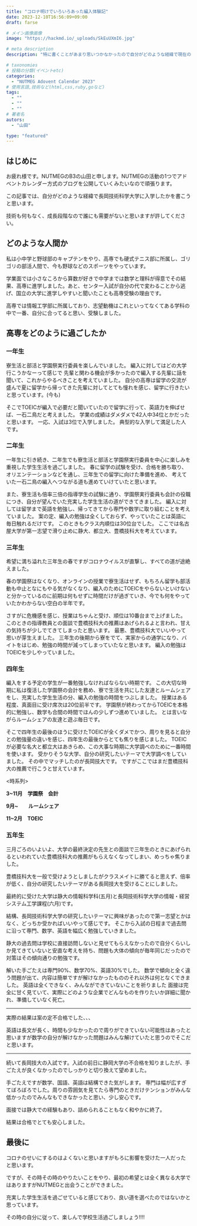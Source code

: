 ```yaml
---
title: "コロナ明けでいろいろあった編入体験記"
date: 2023-12-10T16:56:09+09:00
draft: farse

# メイン画像画像
image: "https://hackmd.io/_uploads/SkEuUXmI6.jpg"

# meta description
description: "特に書くことがあまり思いつかなかったので自分がどのような経緯で現在の大学に入学したかを書くことにしました。文字ばっかりですみません。"

# taxonomies
# 投稿の分類(イベントetc)
categories:
  - "NUTMEG Adovent Calendar 2023"
# 使用言語,技術など(html,css,ruby,goなど)
tags:
  - ""
  - ""
  - ""
# 著者名
autors:
  - "山田"

type: "featured"
---
```

## はじめに

お疲れ様です。NUTMEGのB3の山田と申します。NUTMEGの活動の1つでアドベントカレンダー方式のブログを公開していくみたいなので頑張ります。

この記事では、自分がどのような経緯で長岡技術科学大学に入学したかを書こうと思います。

技術も何もなく、成長段階なので誰にも需要がないと思いますが許してください。

## どのような人間か

私は小中学と野球部のキャプテンをやり、高専でも硬式テニス部に所属し、ゴリゴリの部活人間で、今も野球などのスポーツをやっています。

学業面では小さなころから算数が好きで中学までは数学と理科が得意でその結果、高専に進学しました。あと、センター入試が自分の代で変わることから逃げ、国立の大学に進学しやすいと聞いたことも高専受験の理由です。

高専では情報工学部に所属しており、志望動機はこれといってなくてある学科の中で一番、自分に合ってると思い、受験しました。

## 高専をどのように過ごしたか

### 一年生

寮生活と部活と学園祭実行委員を楽しんでいました。
編入に対してはどの大学行こうかなーって感じで
先輩と関わる機会が多かったので編入する先輩に話を聞いて、これからやるべきことを考えていました。
自分の高専は留学の交流が盛んで夏に留学から帰ってきた先輩に対してとても憧れを感じ、留学に行きたいと思っています。(今も)

そこでTOEICが編入で必要だと聞いていたので留学に行って、英語力を伸ばせば、一石二鳥だと考えました。
学業の成績はダメダメで42人中34位とかだったと思います。
一応、入試は3位で入学しました。
典型的な入学して満足した人です。

### 二年生

一年生に引き続き、二年生でも寮生活と部活と学園祭実行委員を中心に楽しみを重視した学生生活を過ごしました。
春に留学の試験を受け、合格を勝ち取り、オリエンテーションなどを通し、三年生での留学に向けた準備を進め、
考えていた一石二鳥の編入へつながる道も進めていけていたと思います。

また、寮生活も倍率三倍の指導学生の試験に通り、学園祭実行委員も会計の役職につき、自分が望んでいた充実した学生生活の道ができてきました。
編入に対しては留学まで英語を勉強し、帰ってきてから専門や数学に取り組むことを考えていました。
案の定、編入の勉強は全くしておらず、やっていたことは英語に毎日触れるだけです。
このときもクラス内順位は30位台でした。
ここでは名古屋大学が第一志望で滑り止めに静大、都立大、豊橋技科大を考えています。

### 三年生

希望に満ち溢れた三年生の春ですがコロナウイルスが直撃し、すべての道が途絶えました。

春の学園祭はなくなり、オンラインの授業で寮生活はせず、もちろん留学も部活動も中止となにもやる気がなくなり、編入のためにTOEICをやらないといけないと分かっているのに前期は何もせずに時間だけが過ぎていき、今でも何をやっていたかわからない空白の半年です。

さすがに危機感を感じ、授業はちゃんと受け、順位は10番台まで上げました。
このときの指導教員との面談で豊橋技科大の推薦はあげられるよと言われ、甘えの気持ちが少しでてきてしまったと思います。
最悪、豊橋技科大でいいやって思いが芽生えました。
三年生の後期から寮をでて、実家からの通学になり、バイトをはじめ、勉強の時間が減ってしまっていたなと思います。
編入の勉強はTOEICを少しやっていました。

### 四年生

編入をする予定の学生が一番勉強しなければならない時期です。
この大切な時期に私は復活した学園祭の会計を務め、寮で生活を共にした友達とルームシェアをし、充実した学生生活の分、編入の勉強の時間をつぶしました。
授業はある程度、真面目に受け席次は20位前半です。
学園祭が終わってからTOEICを本格的に勉強し、数学も合間の時間でほんの少しずつ進めていました。
とは言いながらルームシェアの友達と遊ぶ毎日です。

そこで四年生の最後のほうに受けたTOEICが全くダメでかつ、周りを見ると自分との勉強量の違いを感じ、四年生の最後からとても焦りを感じました。
TOEICが必要な名大と都立大はあきらめ、この大事な時期に大学調べのために一番時間を使います。
受かりそうな大学、自分の研究したいテーマで大学調べをしていました。
その中でマッチしたのが長岡技大です。
ですがここではまだ豊橋技科大の推薦で行こうと甘えています。

<時系列>

**3~11月　学園祭　会計**

**9月~　　ルームシェア**

**11~2月　TOEIC**

### 五年生

三月ごろのいよいよ、大学の最終決定の先生との面談で三年生のときにあげられるといわれていた豊橋技科大の推薦がもらえなくなってしまい、めっちゃ焦りました。

豊橋技科大を一般で受けようとしましたがクラスメイトに勝てると思えず、倍率が低く、自分の研究したいテーマがある長岡技大を受けることにしました。

最終的に受けた大学は静大の情報科学科(五月)と長岡技術科学大学の情報・経営システム工学課程(六月)です。

結構、長岡技術科学大学の研究したいテーマに興味があったので第一志望とかはなく、どっちか受かればいいやって感じです。
そこから入試の日程まで過去問に沿って専門、数学、英語を幅広く勉強していきました。

静大の過去問は学校に直接訪問しないと見せてもらえなかったので自分くらいしか見てきていないと安直な考えを持ち、問題も大体の傾向が毎年同じだったので対策はその傾向通りの勉強です。

解いた手ごたえは専門90%、数学70%、英語30%でした。
数学で傾向と全く違う問題が出て、内容は簡単ですが解けなかったもののそれ以外は何となくできました。
英語は全くできなく、みんなができていないことを祈りました
面接は完全に甘く見ていて、実際にどのような企業でどんなものを作りたいか詳細に聞かれ、準備していなく死亡。

---

実際の結果は案の定不合格でした、、、

英語は長文が長く、時間も少なかったので周りができていない可能性はあったと思いますが数学の自分が解けなかった問題はみんな解けていたと思うのでそこだと思います。

---

続いて長岡技大の入試です。入試の前日に静岡大学の不合格を知りましたが、手ごたえが良くなかったのでしっかりと切り換えて望めました。

手ごたえですが数学、国語、英語は結構できた気がします。
専門は幅が広すぎてぼろぼろでした。周りの雰囲気を見てたら専門のときだけテンションがみんな低かったのでみんなもできなかったと思い、少し安心です。

面接では静大での経験もあり、詰められることもなく和やかに終了。

結果は合格でとても安心しました。

## 最後に

コロナのせいにするのはよくないと思いますがもろに影響を受けた一人だったと思います。

ですが、その時その時のやりたいことをやり、最初の希望とは全く異なる大学ではありますがNUTMEGと出会うことができました。

充実した学生生活を過ごせていると感じており、良い道を選べたのではないかと思っています。

その時の自分に従って、楽しんで学校生活過ごしましょう!!!!
